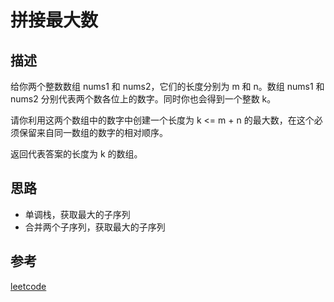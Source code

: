# 拼接最大数

## 描述

给你两个整数数组 nums1 和 nums2，它们的长度分别为 m 和 n。数组 nums1 和 nums2 分别代表两个数各位上的数字。同时你也会得到一个整数 k。

请你利用这两个数组中的数字中创建一个长度为 k <= m + n 的最大数，在这个必须保留来自同一数组的数字的相对顺序。

返回代表答案的长度为 k 的数组。


## 思路

- 单调栈，获取最大的子序列
- 合并两个子序列，获取最大的子序列

## 参考

[leetcode](https://leetcode-cn.com/problems/create-maximum-number)

